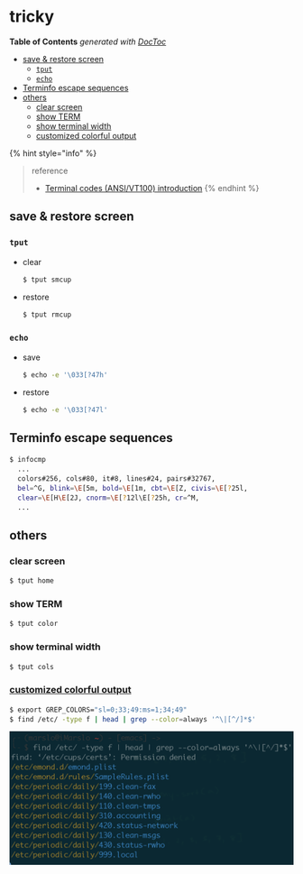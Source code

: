 # tricky

**Table of Contents** _generated with_ [_DocToc_](https://github.com/thlorenz/doctoc)

* [save & restore screen](tricky.md#save--restore-screen)
  * [`tput`](tricky.md#tput)
  * [`echo`](tricky.md#echo)
* [Terminfo escape sequences](tricky.md#terminfo-escape-sequences)
* [others](tricky.md#others)
  * [clear screen](tricky.md#clear-screen)
  * [show TERM](tricky.md#show-term)
  * [show terminal width](tricky.md#show-terminal-width)
  * [customized colorful output](tricky.md#customized-colorful-output)

{% hint style="info" %}
> reference
>
> * [Terminal codes \(ANSI/VT100\) introduction](https://wiki.bash-hackers.org/scripting/terminalcodes)
{% endhint %}

## save & restore screen

### `tput`

* clear

  ```bash
  $ tput smcup
  ```

* restore

  ```bash
  $ tput rmcup
  ```

### `echo`

* save

  ```bash
  $ echo -e '\033[?47h'
  ```

* restore

  ```bash
  $ echo -e '\033[?47l'
  ```

## Terminfo escape sequences

```bash
$ infocmp
  ...
  colors#256, cols#80, it#8, lines#24, pairs#32767,
  bel=^G, blink=\E[5m, bold=\E[1m, cbt=\E[Z, civis=\E[?25l,
  clear=\E[H\E[2J, cnorm=\E[?12l\E[?25h, cr=^M,
  ...
```

## others

### clear screen

```bash
$ tput home
```

### show TERM

```bash
$ tput color
```

### show terminal width

```bash
$ tput cols
```

### [customized colorful output](https://unix.stackexchange.com/a/163781/29178)

```bash
$ export GREP_COLORS="sl=0;33;49:ms=1;34;49"
$ find /etc/ -type f | head | grep --color=always '^\|[^/]*$'
```

![customized color output](../../.gitbook/assets/colorful-tricky.png)

